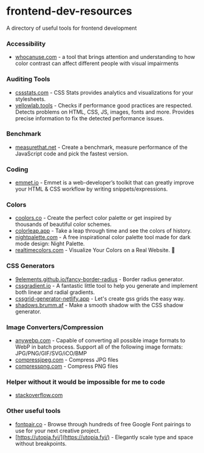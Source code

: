 # frontend-dev-resources
A directory of useful tools for frontend development

### Accessibility
- [whocanuse.com](https://whocanuse.com/) - a tool that brings attention and understanding to how color contrast can affect different people with visual impairments

### Auditing Tools
- [cssstats.com](https://cssstats.com/) - CSS Stats provides analytics and visualizations for your stylesheets.
- [yellowlab.tools](https://yellowlab.tools/) - Checks if performance good practices are respected. Detects problems on HTML, CSS, JS, images, fonts and more. Provides precise information to fix the detected performance issues.

### Benchmark
- [measurethat.net](https://www.measurethat.net/) - Create a benchmark, measure performance of the JavaScript code and pick the fastest version.

### Coding
- [emmet.io](https://docs.emmet.io/cheat-sheet/) - Emmet is a web-developer’s toolkit that can greatly improve your HTML & CSS workflow by writing snippets/expressions.

### Colors
- [coolors.co](https://coolors.co/) - Create the perfect color palette or get inspired by thousands of beautiful color schemes.
- [colorleap.app](https://colorleap.app/home) - Take a leap through time and see the colors of history.
- [nightpalette.com](https://nightpalette.com/) - A free inspirational color palette tool made for dark mode design: Night Palette.
- [realtimecolors.com](https://realtimecolors.com/) - Visualize Your Colors on a Real Website. :rocket:

### CSS Generators
- [9elements.github.io/fancy-border-radius](https://9elements.github.io/fancy-border-radius/) - Border radius generator.
- [cssgradient.io](https://cssgradient.io/) - A fantastic little tool to help you generate and implement both linear and radial gradients.
- [cssgrid-generator-netlify.app](https://cssgrid-generator.netlify.app/) - Let's create gss grids the easy way.
- [shadows.brumm.af](https://shadows.brumm.af/) - Make a smooth shadow with the CSS shadow generator.

### Image Converters/Compression
- [anywebp.com](https://anywebp.com/convert-to-webp.html) - Capable of converting all possible image formats to WebP in batch process. Support all of the following image formats: JPG/PNG/GIF/SVG/iCO/BMP
- [compressjpeg.com](https://compressjpeg.com/) - Compress JPG files
- [compresspng.com](https://compresspng.com/) - Compress PNG files

### Helper without it would be impossible for me to code
- [stackoverflow.com](https://stackoverflow.com/)

### Other useful tools
- [fontpair.co](https://www.fontpair.co/all) - Browse through hundreds of free Google Font pairings to use for your next creative project.
- [https://utopia.fyi/](https://utopia.fyi/) - Elegantly scale type and space without breakpoints.
